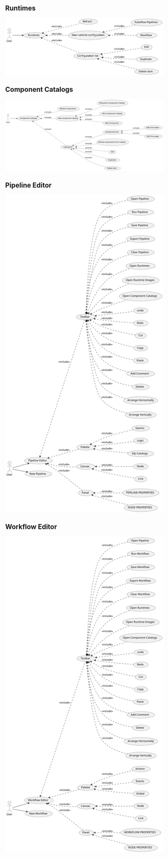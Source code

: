 ## Runtimes

![](./plantuml/usecase/runtimes.svg)



## Component Catalogs

![](./plantuml/usecase/component_catalogs.svg)



## Pipeline Editor

![](./plantuml/usecase/pipeline_editor.svg)



## Workflow Editor

![](./plantuml/usecase/workflow_editor.svg)